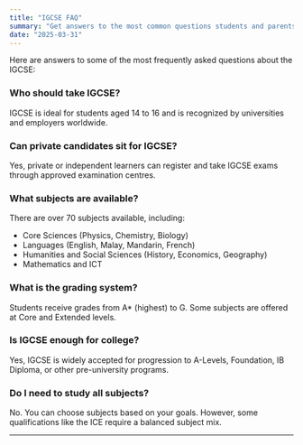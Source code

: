 ```yaml
---
title: "IGCSE FAQ"
summary: "Get answers to the most common questions students and parents have about IGCSE."
date: "2025-03-31"
---
```


Here are answers to some of the most frequently asked questions about the IGCSE:

### Who should take IGCSE?
IGCSE is ideal for students aged 14 to 16 and is recognized by universities and employers worldwide.

### Can private candidates sit for IGCSE?
Yes, private or independent learners can register and take IGCSE exams through approved examination centres.

### What subjects are available?
There are over 70 subjects available, including:
- Core Sciences (Physics, Chemistry, Biology)
- Languages (English, Malay, Mandarin, French)
- Humanities and Social Sciences (History, Economics, Geography)
- Mathematics and ICT

### What is the grading system?
Students receive grades from A* (highest) to G. Some subjects are offered at Core and Extended levels.

### Is IGCSE enough for college?
Yes, IGCSE is widely accepted for progression to A-Levels, Foundation, IB Diploma, or other pre-university programs.

### Do I need to study all subjects?
No. You can choose subjects based on your goals. However, some qualifications like the ICE require a balanced subject mix.

---
